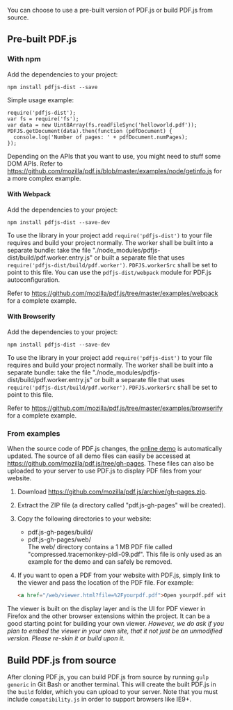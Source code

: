 You can choose to use a pre-built version of PDF.js or build PDF.js from source.

## Pre-built PDF.js
### With npm

Add the dependencies to your project:

    npm install pdfjs-dist --save

Simple usage example:

```
require('pdfjs-dist');
var fs = require('fs');
var data = new Uint8Array(fs.readFileSync('helloworld.pdf'));
PDFJS.getDocument(data).then(function (pdfDocument) {
  console.log('Number of pages: ' + pdfDocument.numPages);
});
```

Depending on the APIs that you want to use, you might need to stuff some DOM APIs. Refer to https://github.com/mozilla/pdf.js/blob/master/examples/node/getinfo.js for a more complex example.

#### With Webpack

Add the dependencies to your project:

    npm install pdfjs-dist --save-dev

To use the library in your project add `require('pdfjs-dist')` to your file requires and build your project normally. The worker shall be built into a separate bundle: take the file "./node_modules/pdfjs-dist/build/pdf.worker.entry.js" or built a separate file that uses `require('pdfjs-dist/build/pdf.worker')`. `PDFJS.workerSrc` shall be set to point to this file. You can use the `pdfjs-dist/webpack` module for PDF.js autoconfiguration.

Refer to https://github.com/mozilla/pdf.js/tree/master/examples/webpack for a complete example.

#### With Browserify

Add the dependencies to your project:

    npm install pdfjs-dist --save-dev

To use the library in your project add `require('pdfjs-dist')` to your file requires and build your project normally. The worker shall be built into a separate bundle: take the file "./node_modules/pdfjs-dist/build/pdf.worker.entry.js" or built a separate file that uses `require('pdfjs-dist/build/pdf.worker')`. `PDFJS.workerSrc` shall be set to point to this file.

Refer to https://github.com/mozilla/pdf.js/tree/master/examples/browserify for a complete example.

### From examples
When the source code of PDF.js changes, the [online demo](http://mozilla.github.io/pdf.js/web/viewer.html) is automatically updated. The source of all demo files can easily be accessed at https://github.com/mozilla/pdf.js/tree/gh-pages. These files can also be uploaded to your server to use PDF.js to display PDF files from your website.

1. Download https://github.com/mozilla/pdf.js/archive/gh-pages.zip.
2. Extract the ZIP file (a directory called "pdf.js-gh-pages" will be created).
3. Copy the following directories to your website:
   * pdf.js-gh-pages/build/
   * pdf.js-gh-pages/web/  
   The web/ directory contains a 1 MB PDF file called "compressed.tracemonkey-pldi-09.pdf". This file is only used as an example for the demo and can safely be removed.
4. If you want to open a PDF from your website with PDF.js, simply link to the viewer and pass the location of the PDF file. For example:

    ```html
    <a href="/web/viewer.html?file=%2Fyourpdf.pdf">Open yourpdf.pdf with PDF.js</a>
    ```

The viewer is built on the display layer and is the UI for PDF viewer in Firefox and the other browser extensions within the project. It can be a good starting point for building your own viewer. *However, we do ask if you plan to embed the viewer in your own site, that it not just be an unmodified version. Please re-skin it or build upon it.*

## Build PDF.js from source
After cloning PDF.js, you can build PDF.js from source by running `gulp generic` in Git Bash or another terminal. This will create the built PDF.js in the `build` folder, which you can upload to your server. Note that you must include `compatibility.js` in order to support browsers like IE9+.